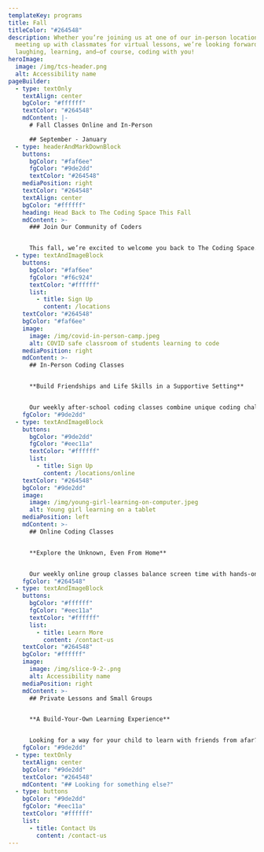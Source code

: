 ```yaml
---
templateKey: programs
title: Fall
titleColor: "#264548"
description: Whether you’re joining us at one of our in-person locations or
  meeting up with classmates for virtual lessons, we’re looking forward to
  laughing, learning, and—of course, coding with you!
heroImage:
  image: /img/tcs-header.png
  alt: Accessibility name
pageBuilder:
  - type: textOnly
    textAlign: center
    bgColor: "#ffffff"
    textColor: "#264548"
    mdContent: |-
      # Fall Classes Online and In-Person

      ## September - January
  - type: headerAndMarkDownBlock
    buttons:
      bgColor: "#faf6ee"
      fgColor: "#9de2dd"
      textColor: "#264548"
    mediaPosition: right
    textColor: "#264548"
    textAlign: center
    bgColor: "#ffffff"
    heading: Head Back to The Coding Space This Fall
    mdContent: >-
      ### Join Our Community of Coders


      This fall, we’re excited to welcome you back to The Coding Space. Whether you’re joining us at one of our in-person locations or meeting up with classmates for virtual lessons, we’re looking forward to laughing, learning, and--of course--coding with you! Here’s what we’re offering this fall:
  - type: textAndImageBlock
    buttons:
      bgColor: "#faf6ee"
      fgColor: "#f6c924"
      textColor: "#ffffff"
      list:
        - title: Sign Up
          content: /locations
    textColor: "#264548"
    bgColor: "#faf6ee"
    image:
      image: /img/covid-in-person-camp.jpeg
      alt: COVID safe classroom of students learning to code
    mediaPosition: right
    mdContent: >-
      ## In-Person Coding Classes


      **Build Friendships and Life Skills in a Supportive Setting**


      Our weekly after-school coding classes combine unique coding challenges in Scratch, JavaScript, and more in a small student-to-teacher ratio that promises personalized attention. Teachers utilize the Socratic method to help students develop the power to solve problems, think critically, express themselves, and discover their innate potential.
    fgColor: "#9de2dd"
  - type: textAndImageBlock
    buttons:
      bgColor: "#9de2dd"
      fgColor: "#eec11a"
      textColor: "#ffffff"
      list:
        - title: Sign Up
          content: /locations/online
    textColor: "#264548"
    bgColor: "#9de2dd"
    image:
      image: /img/young-girl-learning-on-computer.jpeg
      alt: Young girl learning on a tablet
    mediaPosition: left
    mdContent: >-
      ## Online Coding Classes


      **Explore the Unknown, Even From Home**


      Our weekly online group classes balance screen time with hands-on activities and opportunities to create and explore, even in your own house. Students make new friends near and far while receiving personalized attention when they need it.
    fgColor: "#264548"
  - type: textAndImageBlock
    buttons:
      bgColor: "#ffffff"
      fgColor: "#eec11a"
      textColor: "#ffffff"
      list:
        - title: Learn More
          content: /contact-us
    textColor: "#264548"
    bgColor: "#ffffff"
    image:
      image: /img/slice-9-2-.png
      alt: Accessibility name
    mediaPosition: right
    mdContent: >-
      ## Private Lessons and Small Groups


      **A Build-Your-Own Learning Experience**


      Looking for a way for your child to learn with friends from afar? Or get dedicated help from an instructor in a one-on-one setting? Our private lessons put you in the driver’s seat, allowing you to determine the schedule that best suits your needs and build a personalized class experience for your child.
    fgColor: "#9de2dd"
  - type: textOnly
    textAlign: center
    bgColor: "#9de2dd"
    textColor: "#264548"
    mdContent: "## Looking for something else?"
  - type: buttons
    bgColor: "#9de2dd"
    fgColor: "#eec11a"
    textColor: "#ffffff"
    list:
      - title: Contact Us
        content: /contact-us
---
```


